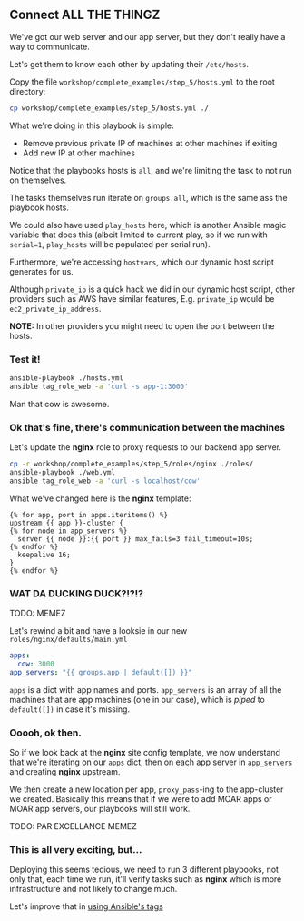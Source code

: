 ## Connect ALL THE THINGZ

We've got our web server and our app server, but they don't really have a way to communicate.

Let's get them to know each other by updating their `/etc/hosts`.

Copy the file `workshop/complete_examples/step_5/hosts.yml` to the root directory:

```sh
cp workshop/complete_examples/step_5/hosts.yml ./
```

What we're doing in this playbook is simple:

- Remove previous private IP of machines at other machines if exiting
- Add new IP at other machines

Notice that the playbooks hosts is `all`, and we're limiting the task to not run on themselves.

The tasks themselves run iterate on `groups.all`, which is the same ass the playbook hosts.

We could also have used `play_hosts` here, which is another Ansible magic variable that does this (albeit limited to current play, so if we run with `serial=1`, `play_hosts` will be populated per serial run).

Furthermore, we're accessing `hostvars`, which our dynamic host script generates for us.

Although `private_ip` is a quick hack we did in our dynamic host script, other providers such as AWS have similar features, E.g. `private_ip` would be `ec2_private_ip_address`.

**NOTE:** In other providers you might need to open the port between the hosts.

### Test it!

```sh
ansible-playbook ./hosts.yml
ansible tag_role_web -a 'curl -s app-1:3000'
```

Man that cow is awesome.

### Ok that's fine, there's communication between the machines

Let's update the **nginx** role to proxy requests to our backend app server.

```sh
cp -r workshop/complete_examples/step_5/roles/nginx ./roles/
ansible-playbook ./web.yml
ansible tag_role_web -a 'curl -s localhost/cow'
```

What we've changed here is the **nginx** template:

```jinja
{% for app, port in apps.iteritems() %}
upstream {{ app }}-cluster {
{% for node in app_servers %}
  server {{ node }}:{{ port }} max_fails=3 fail_timeout=10s;
{% endfor %}
  keepalive 16;
}
{% endfor %}
```

### WAT DA DUCKING DUCK?!?!?

TODO: MEMEZ

Let's rewind a bit and have a looksie in our new `roles/nginx/defaults/main.yml`

```yaml
apps:
  cow: 3000
app_servers: "{{ groups.app | default([]) }}"
```

`apps` is a dict with app names and ports.
`app_servers` is an array of all the machines that are app machines (one in our case), which is _piped_ to `default([])` in case it's missing.

### Ooooh, ok then.

So if we look back at the **nginx** site config template, we now understand that we're iterating on our `apps` dict, then on each app server in `app_servers` and creating **nginx** upstream.

We then create a new location per app, `proxy_pass`-ing to the app-cluster we created.
Basically this means that if we were to add MOAR apps or MOAR app servers, our playbooks will still work.

TODO: PAR EXCELLANCE MEMEZ


### This is all very exciting, but...

Deploying this seems tedious, we need to run 3 different playbooks, not only that, each time we run, it'll verify tasks such as **nginx** which is more infrastructure and not likely to change much.

Let's improve that in [using Ansible's tags](./6_tag_all_the_thingz.md)
